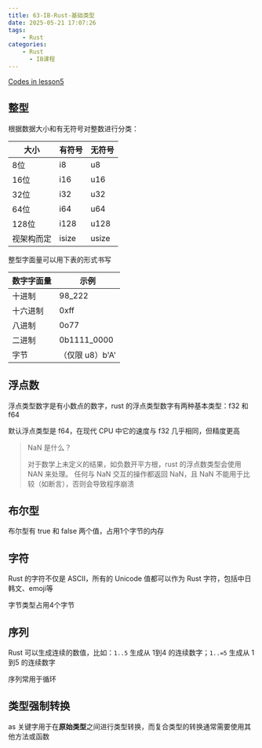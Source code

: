 ```yaml
---
title: 63-IB-Rust-基础类型
date: 2025-05-21 17:07:26
tags:
    - Rust
categories:
    - Rust
      - IB课程
---
```


[Codes in lesson5](https://github.com/Zoella-w/IB-Rust/tree/main/5_data_type)

## 整型

根据数据大小和有无符号对整数进行分类：

| 大小  | 有符号 | 无符号 |
| -- | -- | -- |
| 8位 | i8 | u8 |
| 16位 | i16 | u16 |
| 32位 | i32 | u32 |
| 64位 | i64 | u64 |
| 128位 | i128 | u128 |
| 视架构而定 | isize | usize |

整型字面量可以用下表的形式书写

| 数字字面量  | 示例 |
| -- | -- |
| 十进制 | 98_222 |
| 十六进制 | 0xff |
| 八进制 | 0o77 |
| 二进制 | 0b1111_0000 |
| 字节 | （仅限 u8）b'A' |

## 浮点数

浮点类型数字是有小数点的数字，rust 的浮点类型数字有两种基本类型：f32 和 f64

默认浮点类型是 f64，在现代 CPU 中它的速度与 f32 几乎相同，但精度更高

> NaN 是什么？
>
> 对于数学上未定义的结果，如负数开平方根，rust 的浮点数类型会使用 NAN 来处理。
> 任何与 NaN 交互的操作都返回 NaN，且 NaN 不能用于比较（如断言），否则会导致程序崩溃

## 布尔型

布尔型有 true 和 false 两个值，占用1个字节的内存

## 字符

Rust 的字符不仅是 ASCII，所有的 Unicode 值都可以作为 Rust 字符，包括中日韩文、emoji等

字节类型占用4个字节

## 序列

Rust 可以生成连续的数值，比如：`1..5` 生成从 1到4 的连续数字；`1..=5` 生成从 1到5 的连续数字

序列常用于循环

## 类型强制转换

as 关键字用于在**原始类型**之间进行类型转换，而复合类型的转换通常需要使用其他方法或函数
